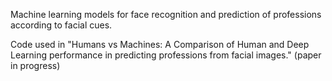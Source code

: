 Machine learning models for face recognition and prediction of professions according to facial cues. 

Code used in "Humans vs Machines: A Comparison of Human and Deep Learning performance in predicting professions from facial images." (paper in progress) 



